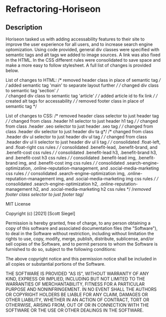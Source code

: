 # Refractoring-Horiseon

## Description

Horiseon tasked us with adding accessability features to their site to improve the user experience for all users, and to increase search engine optomization. Using code provided, general div classes were specified with semantic tags and alt tags we added to image sources. A link was also fixed in the HTML. In the CSS different rules were consolidated to save space and make a more easy to follow stylesheet. A full list of changes is provided below.

List of changes to HTML:
/* removed header class in place of semantic tag */
/* added semantic tag 'main' to separate layout further */
/* changed div class to semantic tag 'section' */  
/* changed div class to semantic tag 'article' */ 
/* added article id to fix link */ 
/* created alt tags for accessability */ 
/* removed footer class in place of semantic tag */

List of changes to CSS:
/* removed header class selector to just header tag */
/* changed from class .header h1 selector to just header h1 tag */ 
/* changed from class .header .seo selector to just header .seo tag */
/* changed from class .header div selector to just header div ta g*/ 
/* changed from class .header div ul selector to just header div ul tag */ 
/* changed from class .header div ul li selector to just header div ul li tag */ 
/* consolidated .float-left, and .float-right css rules */ 
/* consolidated .benefit-lead, .benefit-brand, and .benefit-cost css rules */ 
/* consolidated .benefit-lead h3, .benefit-brand h3, and .benefit-cost h3 css rules */
/* consolidated .benefit-lead img, .benefit-brand img, and .benefit-cost img css rules */
/* consolidated .search-engine-optimization, .online-reputation-management, and .social-media-marketing css rules */
/* consolidated .search-engine-optimization img, .online-reputation-management img, and .social-media-marketing img css rules */
/* consolidated .search-engine-optimization h2, .online-reputation-management h2, and .social-media-marketing h2 css rules */
/*removed footer class selector to just footer tag*/ 

MIT License

Copyright (c) [2021] [Scott Siegel]

Permission is hereby granted, free of charge, to any person obtaining a copy
of this software and associated documentation files (the "Software"), to deal
in the Software without restriction, including without limitation the rights
to use, copy, modify, merge, publish, distribute, sublicense, and/or sell
copies of the Software, and to permit persons to whom the Software is
furnished to do so, subject to the following conditions:

The above copyright notice and this permission notice shall be included in all
copies or substantial portions of the Software.

THE SOFTWARE IS PROVIDED "AS IS", WITHOUT WARRANTY OF ANY KIND, EXPRESS OR
IMPLIED, INCLUDING BUT NOT LIMITED TO THE WARRANTIES OF MERCHANTABILITY,
FITNESS FOR A PARTICULAR PURPOSE AND NONINFRINGEMENT. IN NO EVENT SHALL THE
AUTHORS OR COPYRIGHT HOLDERS BE LIABLE FOR ANY CLAIM, DAMAGES OR OTHER
LIABILITY, WHETHER IN AN ACTION OF CONTRACT, TORT OR OTHERWISE, ARISING FROM,
OUT OF OR IN CONNECTION WITH THE SOFTWARE OR THE USE OR OTHER DEALINGS IN THE
SOFTWARE.